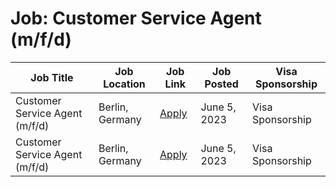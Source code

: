 # Job: Customer Service Agent (m/f/d)

| Job Title | Job Location | Job Link | Job Posted | Visa Sponsorship |
| --- | --- | --- | --- | --- |
| Customer Service Agent (m/f/d) | Berlin, Germany | [Apply](https://raisin.jobs.personio.de/job/1142852?display=en) | June 5, 2023 | Visa Sponsorship |
| Customer Service Agent (m/f/d) | Berlin, Germany | [Apply](https://raisin.jobs.personio.de/job/1142852?display=en) | June 5, 2023 | Visa Sponsorship |
